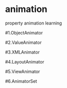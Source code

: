 # animation
property animation learning


#1.ObjectAnimator

#2.ValueAnimator

#3.XMLAnimator

#4.LayoutAnimator

#5.ViewAnimator

#6.AnimatorSet
